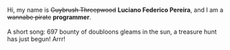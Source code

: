 Hi, my name is ~~Guybrush Threepwood~~ **Luciano Federico Pereira**, and I am a ~~wannabe pirate~~ **programmer**.<br><br>A short song: 697 bounty of doubloons gleams in the sun, a treasure hunt has just begun! Arrr!
